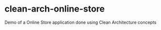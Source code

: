 # clean-arch-online-store
Demo of a Online Store application done using Clean Architecture concepts
